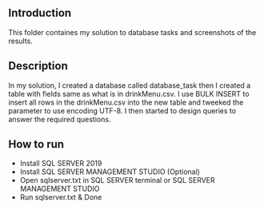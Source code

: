## Introduction
This folder containes my solution to database tasks and screenshots of the results.

## Description
In my solution, I created a database called database_task then I created a table with fields same as what is in drinkMenu.csv. I use BULK INSERT to insert all rows
in the drinkMenu.csv into the new table and tweeked the parameter to use encoding UTF-8. I then started to design queries to answer the required questions.

## How to run
- Install SQL SERVER 2019
- Install SQL SERVER MANAGEMENT STUDIO (Optional)
- Open sqlserver.txt in SQL SERVER terminal or SQL SERVER MANAGEMENT STUDIO
- Run sqlserver.txt & Done


